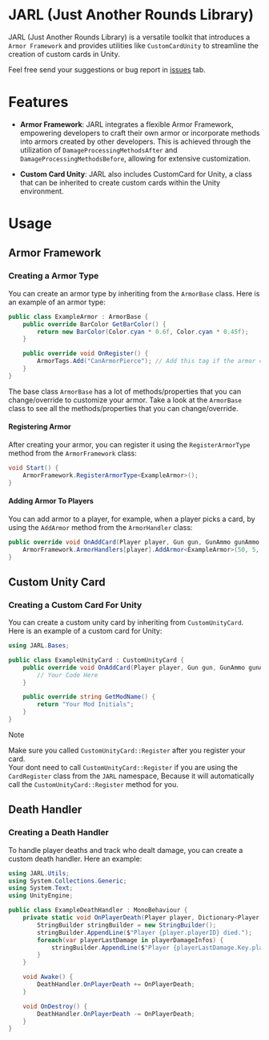 # JARL (Just Another Rounds Library)
JARL (Just Another Rounds Library) is a versatile toolkit that introduces a `Armor Framework` and provides utilities like `CustomCardUnity` to streamline the creation of custom cards in Unity.

Feel free send your suggestions or bug report in [issues](https://github.com/AALUND13/JARL/issues) tab.

# Features

- **Armor Framework**: JARL integrates a flexible Armor Framework, empowering developers to craft their own armor or incorporate methods into armors created by other developers. This is achieved through the utilization of `DamageProcessingMethodsAfter` and `DamageProcessingMethodsBefore`, allowing for extensive customization.
  
-  **Custom Card Unity**: JARL also includes CustomCard for Unity, a class that can be inherited to create custom cards within the Unity environment.
# Usage
## Armor Framework

### Creating a Armor Type
You can create an armor type by inheriting from the `ArmorBase` class. Here is an example of an armor type:
```csharp
public class ExampleArmor : ArmorBase {
    public override BarColor GetBarColor() {
        return new BarColor(Color.cyan * 0.6f, Color.cyan * 0.45f);
    }

    public override void OnRegister() {
        ArmorTags.Add("CanArmorPierce"); // Add this tag if the armor can be pierce
    }
}
```
The base class `ArmorBase` has a lot of methods/properties that you can change/override to customize your armor. Take a look at the `ArmorBase` class to see all the methods/properties that you can change/override.
#### Registering Armor
After creating your armor, you can register it using the `RegisterArmorType` method from the `ArmorFramework` class:
```csharp
void Start() {
	ArmorFramework.RegisterArmorType<ExampleArmor>();
}
``` 
#### Adding Armor To Players
You can add armor to a player, for example, when a player picks a card, by using the `AddArmor` method from the `ArmorHandler` class:
```csharp
public override void OnAddCard(Player player, Gun gun, GunAmmo gunAmmo, CharacterData data, HealthHandler health, Gravity gravity, Block block, CharacterStatModifiers characterStats) {
    ArmorFramework.ArmorHandlers[player].AddArmor<ExampleArmor>(50, 5, 5, ArmorReactivateType.Second, 5);
}
```
## Custom Unity Card
### Creating a Custom Card For Unity
You can create a custom unity card by inheriting from `CustomUnityCard`. Here is an example of a custom card for Unity:
```csharp
using JARL.Bases;

public class ExampleUnityCard : CustomUnityCard {
    public override void OnAddCard(Player player, Gun gun, GunAmmo gunAmmo, CharacterData data, HealthHandler health, Gravity gravity, Block block, CharacterStatModifiers characterStats) {
	    // Your Code Here
    }

    public override string GetModName() {
        return "Your Mod Initials";
    }
}
```
> [!Note]
> Make sure you called `CustomUnityCard::Register` after you register your card.  
> Your dont need to call `CustomUnityCard::Register` if you are using the `CardRegister` class from the `JARL` namespace, Because it will automatically call the `CustomUnityCard::Register` method for you.
## Death Handler
### Creating a Death Handler
To handle player deaths and track who dealt damage, you can create a custom death handler. Here an example:
```csharp
using JARL.Utils;
using System.Collections.Generic;
using System.Text;
using UnityEngine;

public class ExampleDeathHandler : MonoBehaviour {
	private static void OnPlayerDeath(Player player, Dictionary<Player, DamageInfo> playerDamageInfos) {
		StringBuilder stringBuilder = new StringBuilder();
		stringBuilder.AppendLine($"Player {player.playerID} died.");
		foreach(var playerLastDamage in playerDamageInfos) {
			stringBuilder.AppendLine($"Player {playerLastDamage.Key.playerID} dealt {playerLastDamage.Value.DamageAmount} damage {playerLastDamage.Value.TimeSinceLastDamage} seconds ago.");
		}
	}

    void Awake() {
        DeathHandler.OnPlayerDeath += OnPlayerDeath;
    }

    void OnDestroy() {
        DeathHandler.OnPlayerDeath -= OnPlayerDeath;
    }
}
```
